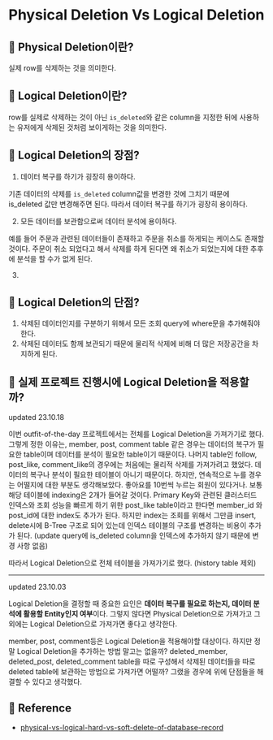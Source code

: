 # Physical Deletion Vs Logical Deletion

## 📗 Physical Deletion이란?

실제 row를 삭제하는 것을 의미한다.

## 📗 Logical Deletion이란?

row를 실제로 삭제하는 것이 아닌 `is_deleted`와 같은 column을 지정한 뒤에 사용하는 유저에게 삭제된 것처럼 보이게하는 것을 의미한다.


## 📗 Logical Deletion의 장점?

1. 데이터 복구를 하기가 굉장히 용이하다.

기존 데이터의 삭제를 `is_deleted` column값을 변경한 것에 그치기 때문에 is_deleted 값만 변경해주면 된다. 
  따라서 데이터 복구를 하기가 굉장히 용이하다.

2. 모든 데이터를 보관함으로써 데이터 분석에 용이하다.

예를 들어 주문과 관련된 데이터들이 존재하고 주문을 취소를 하게되는 케이스도 존재할 것이다. 주문이 취소 되었다고 해서 삭제를 하게 된다면
왜 취소가 되었는지에 대한 추후에 분석을 할 수가 없게 된다.

3. 

## 📗 Logical Deletion의 단점?

1. 삭제된 데이터인지를 구분하기 위해서 모든 조회 query에 where문을 추가해줘야 한다.
2. 삭제된 데이터도 함께 보관되기 때문에 물리적 삭제에 비해 더 많은 저장공간을 차지하게 된다.

## 📗 실제 프로젝트 진행시에 Logical Deletion을 적용할까?

updated 23.10.18

이번 outfit-of-the-day 프로젝트에서는 전체를 Logical Deletion을 가져가기로 했다. 
그렇게 정한 이유는, member, post, comment table 같은 경우는 데이터의 복구가 필요한 table이며 데이터를 분석이 필요한 table이기 때문이다.
나머지 table인 follow, post_like, comment_like의 경우에는 처음에는 물리적 삭제를 가져가려고 했었다. 데이터의 복구나 분석이 필요한 테이블이 아니기 때문이다. 
하지만, 연속적으로 누를 경우는 어떨지에 대한 부분도 생각해보았다. 좋아요를 10번씩 누르는 회원이 있다거나. 보통 해당 테이블에 indexing은 2개가 들어갈 것이다.
Primary Key와 관련된 클러스터드 인덱스와 조회 성능을 빠르게 하기 위한 post_like table이라고 한다면 member_id 와 post_id에 대한 index도 추가가 된다. 
하지만 index는 조회를 위해서 그만큼 insert, delete시에 B-Tree 구조로 되어 있는데 인덱스 테이블의 구조를 변경하는 비용이 추가가 된다. (update query에 is_deleted column을 인덱스에 추가하지 않기 때문에 변경 사항 없음)

따라서 Logical Deletion으로 전체 테이블을 가져가기로 했다. (history table 제외)



---
updated 23.10.03

Logical Deletion을 결정할 때 중요한 요인은 **데이터 복구를 필요로 하는지, 데이터 분석에 활용할 Entity인지 여부**이다.
그렇지 않다면 Physical Deletion으로 가져가고 그외에는 Logical Deletion으로 가져가면 좋다고 생각한다. 

member, post, comment등은 Logical Deletion을 적용해야할 대상이다. 하지만 정말 Logical Deletion을 추가하는 방법 말고는 없을까?
deleted_member, deleted_post, deleted_comment table을 따로 구성해서 삭제된 데이터들을 따로 deleted table에 보관하는 방법으로 가져가면 어떨까?
그랬을 경우에 위에 단점들을 해결할 수 있다고 생각했다.



## 📗 Reference
* [physical-vs-logical-hard-vs-soft-delete-of-database-record](https://stackoverflow.com/questions/378331/physical-vs-logical-hard-vs-soft-delete-of-database-record)